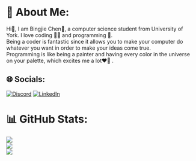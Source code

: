 # 💫 About Me:
Hi👋, I am Bingjie Chen🐯, a computer science student from University of York. I love coding 👩‍💻 and programming 🤖. <br>Being a coder is fantastic since it allows you to make your computer do whatever you want in order to make your ideas come true. <br>Programming is like being a painter and having every color in the universe on your palette, which excites me a lot❤️‍🔥 .


## 🌐 Socials:
[![Discord](https://img.shields.io/badge/Discord-%237289DA.svg?logo=discord&logoColor=white)](https://discord.gg/6982) [![LinkedIn](https://img.shields.io/badge/LinkedIn-%230077B5.svg?logo=linkedin&logoColor=white)](https://www.linkedin.com/in/chenbingjie1998/)
# 📊 GitHub Stats:
![](https://github-readme-stats.vercel.app/api?username=smallChenn&theme=tokyonight&hide_border=false&include_all_commits=true&count_private=true)<br/>
![](https://github-readme-streak-stats.herokuapp.com/?user=smallChenn&theme=tokyonight&hide_border=false)<br/>
![](https://github-readme-stats.vercel.app/api/top-langs/?username=smallChenn&theme=tokyonight&hide_border=false&include_all_commits=true&count_private=true&layout=compact)



